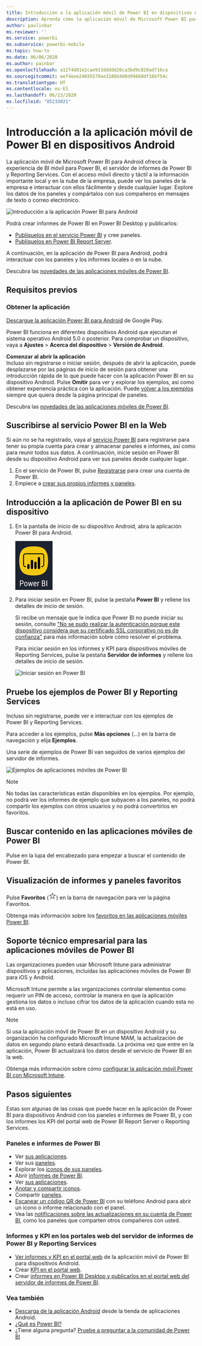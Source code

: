```yaml
---
title: Introducción a la aplicación móvil de Power BI en dispositivos Android
description: Aprenda cómo la aplicación móvil de Microsoft Power BI para Android le permite llevar Power BI en el bolsillo, al ofrecerle acceso móvil a información empresarial tanto local como de la nube.
author: paulinbar
ms.reviewer: ''
ms.service: powerbi
ms.subservice: powerbi-mobile
ms.topic: how-to
ms.date: 06/06/2020
ms.author: painbar
ms.openlocfilehash: a12f4d81e2cae913ddddd26ca3bd9c820ad716ca
ms.sourcegitcommit: eef4eee24695570ae3186b4d8d99660df16bf54c
ms.translationtype: HT
ms.contentlocale: es-ES
ms.lasthandoff: 06/23/2020
ms.locfileid: "85233021"
---
```

# <a name="get-started-with-the-power-bi-mobile-app-on-android-devices"></a>Introducción a la aplicación móvil de Power BI en dispositivos Android
La aplicación móvil de Microsoft Power BI para Android ofrece la experiencia de BI móvil para Power BI, el servidor de informes de Power BI y Reporting Services. Con el acceso móvil directo y táctil a la información importante local y en la nube de la empresa, puede ver los paneles de la empresa e interactuar con ellos fácilmente y desde cualquier lugar. Explore los datos de los paneles y compártalos con sus compañeros en mensajes de texto o correo electrónico. 

![Introducción a la aplicación Power BI para Android](./media/mobile-android-app-get-started/power-bi-android-dashboard-optimized-090117.png)

Podrá crear informes de Power BI en Power BI Desktop y publicarlos:

* [Publíquelos en el servicio Power BI](../../fundamentals/power-bi-overview.md) y cree paneles.
* [Publíquelos en Power BI Report Server](../../report-server/quickstart-create-powerbi-report.md).

A continuación, en la aplicación de Power BI para Android, podrá interactuar con los paneles y los informes locales o en la nube.

Descubra las [novedades de las aplicaciones móviles de Power BI](mobile-whats-new-in-the-mobile-apps.md).

## <a name="prerequisites"></a>Requisitos previos

### <a name="get-the-app"></a>Obtener la aplicación

[Descargue la aplicación Power BI para Android](https://go.microsoft.com/fwlink/?LinkID=544867) de Google Play.
  
Power BI funciona en diferentes dispositivos Android que ejecutan el sistema operativo Android 5.0 o posterior. Para comprobar un dispositivo, vaya a **Ajustes** > **Acerca del dispositivo** > **Versión de Android**. 

**Comenzar al abrir la aplicación**    
Incluso sin registrarse o iniciar sesión, después de abrir la aplicación, puede desplazarse por las páginas de inicio de sesión para obtener una introducción rápida de lo que puede hacer con la aplicación Power BI en su dispositivo Android. Pulse **Omitir** para ver y explorar los ejemplos, así como obtener experiencia práctica con la aplicación. Puede [volver a los ejemplos](mobile-android-app-get-started.md#try-the-power-bi-and-reporting-services-samples) siempre que quiera desde la página principal de paneles.

Descubra las [novedades de las aplicaciones móviles de Power BI](mobile-whats-new-in-the-mobile-apps.md).

## <a name="sign-up-for-the-power-bi-service-on-the-web"></a>Suscribirse al servicio Power BI en la Web
Si aún no se ha registrado, vaya al [servicio Power BI](https://powerbi.com/) para registrarse para tener su propia cuenta para crear y almacenar paneles e informes, así como para reunir todos sus datos. A continuación, inicie sesión en Power BI desde su dispositivo Android para ver sus paneles desde cualquier lugar.

1. En el servicio de Power BI, pulse [Registrarse](https://go.microsoft.com/fwlink/?LinkID=513879) para crear una cuenta de Power BI.
2. Empiece a [crear sus propios informes y paneles](../../fundamentals/service-get-started.md).

## <a name="get-started-with-the-power-bi-app-on-your-device"></a>Introducción a la aplicación de Power BI en su dispositivo
1. En la pantalla de inicio de su dispositivo Android, abra la aplicación Power BI para Android.
   
   ![Icono de Power BI](./media/mobile-android-app-get-started/power-bi-logo-android.png)
2. Para iniciar sesión en Power BI, pulse la pestaña **Power BI** y rellene los detalles de inicio de sesión.

    Si recibe un mensaje que le indica que Power BI no puede iniciar su sesión, consulte ["No se pudo realizar la autenticación porque este dispositivo considera que su certificado SSL corporativo no es de confianza"](mobile-android-app-error-corporate-ssl-account-is-untrusted.md) para más información sobre cómo resolver el problema.

   Para iniciar sesión en los informes y KPI para dispositivos móviles de Reporting Services, pulse la pestaña **Servidor de informes** y rellene los detalles de inicio de sesión.
   
   ![Iniciar sesión en Power BI](./media/mobile-android-app-get-started/power-bi-connect-to-login.png)

## <a name="try-the-power-bi-and-reporting-services-samples"></a>Pruebe los ejemplos de Power BI y Reporting Services
Incluso sin registrarse, puede ver e interactuar con los ejemplos de Power BI y Reporting Services.

Para acceder a los ejemplos, pulse **Más opciones** (...) en la barra de navegación y elija **Ejemplos**.

Una serie de ejemplos de Power BI van seguidos de varios ejemplos del servidor de informes.
   
   ![Ejemplos de aplicaciones móviles de Power BI](./media/mobile-android-app-get-started/power-bi-android-power-bi-samples.png)

   
   > [!NOTE]
   > No todas las características están disponibles en los ejemplos. Por ejemplo, no podrá ver los informes de ejemplo que subyacen a los paneles, no podrá compartir los ejemplos con otros usuarios y no podrá convertirlos en favoritos. 
   > 
   >

## <a name="find-your-content-in-the-power-bi-mobile-apps"></a>Buscar contenido en las aplicaciones móviles de Power BI

Pulse en la lupa del encabezado para empezar a buscar el contenido de Power BI.

## <a name="view-your-favorite-dashboards-and-reports"></a>Visualización de informes y paneles favoritos
Pulse **Favoritos** (![](./media/mobile-android-app-get-started/power-bi-mobile-apps-home-favorites-icon.png)) en la barra de navegación para ver la página Favoritos. 

Obtenga más información sobre los [favoritos en las aplicaciones móviles Power BI](mobile-apps-favorites.md).

## <a name="enterprise-support-for-the-power-bi-mobile-apps"></a>Soporte técnico empresarial para las aplicaciones móviles de Power BI
Las organizaciones pueden usar Microsoft Intune para administrar dispositivos y aplicaciones, incluidas las aplicaciones móviles de Power BI para iOS y Android.

Microsoft Intune permite a las organizaciones controlar elementos como requerir un PIN de acceso, controlar la manera en que la aplicación gestiona los datos o incluso cifrar los datos de la aplicación cuando esta no está en uso.

> [!NOTE]
> Si usa la aplicación móvil de Power BI en un dispositivo Android y su organización ha configurado Microsoft Intune MAM, la actualización de datos en segundo plano estará desactivada. La próxima vez que entre en la aplicación, Power BI actualizará los datos desde el servicio de Power BI en la web.
> 
> 

Obtenga más información sobre cómo [configurar la aplicación móvil Power BI con Microsoft Intune](../../admin/service-admin-mobile-intune.md). 

## <a name="next-steps"></a>Pasos siguientes
Estas son algunas de las cosas que puede hacer en la aplicación de Power BI para dispositivos Android con los paneles e informes de Power BI, y con los informes los KPI del portal web de Power BI Report Server o Reporting Services.

### <a name="power-bi-dashboards-and-reports"></a>Paneles e informes de Power BI
* Ver [sus aplicaciones](../../collaborate-share/service-create-distribute-apps.md).
* Ver sus [paneles](mobile-apps-view-dashboard.md).
* Explorar los [iconos de sus paneles](mobile-tiles-in-the-mobile-apps.md).
* Abrir [informes de Power BI](mobile-reports-in-the-mobile-apps.md).
* Ver [sus aplicaciones](../../collaborate-share/service-create-distribute-apps.md).
* [Anotar y compartir iconos](mobile-annotate-and-share-a-tile-from-the-mobile-apps.md).
* Compartir [paneles](mobile-share-dashboard-from-the-mobile-apps.md).
* [Escanear un código QR de Power BI](mobile-apps-qr-code.md) con su teléfono Android para abrir un icono o informe relacionado con el panel. 
* Vea las [notificaciones sobre las actualizaciones en su cuenta de Power BI](mobile-apps-notification-center.md), como los paneles que comparten otros compañeros con usted.

### <a name="reports-and-kpis-on-the-power-bi-report-server-and-reporting-services-web-portals"></a>Informes y KPI en los portales web del servidor de informes de Power BI y Reporting Services
* [Ver informes y KPI en el portal web](mobile-app-ssrs-kpis-mobile-on-premises-reports.md) de la aplicación móvil de Power BI para dispositivos Android.
* Crear [KPI en el portal web](https://docs.microsoft.com/sql/reporting-services/working-with-kpis-in-reporting-services).
* Crear [informes en Power BI Desktop y publicarlos en el portal web del servidor de informes de Power BI](../../report-server/quickstart-create-powerbi-report.md).

### <a name="see-also"></a>Vea también
* [Descarga de la aplicación Android](https://go.microsoft.com/fwlink/?LinkID=544867) desde la tienda de aplicaciones Android.
* [¿Qué es Power BI?](../../fundamentals/power-bi-overview.md)
* ¿Tiene alguna pregunta? [Pruebe a preguntar a la comunidad de Power BI](https://community.powerbi.com/)
